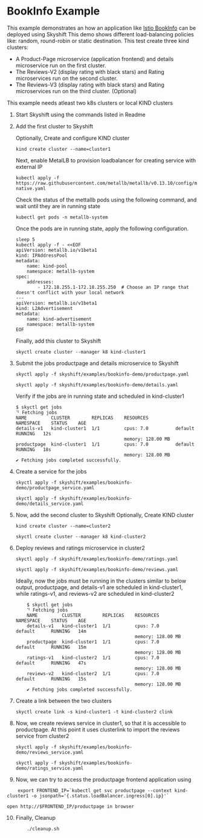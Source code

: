 
# BookInfo  Example

This example demonstrates an how an application like [Istio BookInfo](https://istio.io/latest/docs/examples/bookinfo/) can be deployed using Skyshift
This demo shows different load-balancing policies like: random, round-robin or static destination.
This test create three kind clusters:

* A Product-Page microservice (application frontend) and details microservice run on the first cluster.
* The Reviews-V2 (display rating with black stars) and Rating microservices run on the second cluster.
* The Reviews-V3 (display rating with black stars) and Rating microservices run on the third cluster. (Optional)

This example needs atleast two k8s clusters or local KIND clusters

1) Start Skyshift using the commands listed in Readme

2) Add the first cluster to Skyshift

    Optionally, Create and configure KIND  cluster
    ```
    kind create cluster --name=cluster1
    ```
    Next, enable MetalLB to provision loadbalancer for creating service with external IP

    ```
    kubectl apply -f https://raw.githubusercontent.com/metallb/metallb/v0.13.10/config/manifests/metallb-native.yaml
    ```

    Check the status of the mettallb pods using the following command, and wait until they are in running state

    ```
    kubectl get pods -n metallb-system
    ```
    Once the pods are in running state, apply the following configuration.

    ```
    sleep 5
    kubectl apply -f - <<EOF
    apiVersion: metallb.io/v1beta1
    kind: IPAddressPool
    metadata:
        name: kind-pool
        namespace: metallb-system
    spec:
        addresses:
            - 172.18.255.1-172.18.255.250  # Choose an IP range that doesn't conflict with your local network
    ---
    apiVersion: metallb.io/v1beta1
    kind: L2Advertisement
    metadata:
        name: kind-advertisement
        namespace: metallb-system
    EOF
    ```

    Finally, add this cluster to Skyshift

    ```  
    skyctl create cluster --manager k8 kind-cluster1
    ```
3) Submit the jobs productpage and details microservice to Skyshift

    ```
    skyctl apply -f skyshift/examples/bookinfo-demo/productpage.yaml
    ```
    ```
    skyctl apply -f skyshift/examples/bookinfo-demo/details.yaml
    ```

    Verify if the jobs  are in running state and scheduled in kind-cluster1
    ```
    $ skyctl get jobs
    ⠙ Fetching jobs
    NAME         CLUSTER        REPLICAS    RESOURCES          NAMESPACE    STATUS    AGE
    details-v1   kind-cluster1  1/1         cpus: 7.0          default      RUNNING   12s
                                            memory: 128.00 MB
    productpage  kind-cluster1  1/1         cpus: 7.0          default      RUNNING   18s
                                            memory: 128.00 MB
    ✔ Fetching jobs completed successfully.
    ```
4) Create a service for the jobs
    ```
    skyctl apply -f skyshift/examples/bookinfo-demo/productpage_service.yaml 

    ```
    ```
    skyctl apply -f skyshift/examples/bookinfo-demo/details_service.yaml 
    ```

5) Now, add the second cluster to Skyshift
    Optionally, Create KIND cluster
    ```
    kind create cluster --name=cluster2
    ```

    ```  
    skyctl create cluster --manager k8 kind-cluster2
    ```

6) Deploy reviews and ratings microservice in cluster2

    ```
    skyctl apply -f skyshift/examples/bookinfo-demo/ratings.yaml
    ```
    ```
    skyctl apply -f skyshift/examples/bookinfo-demo/reviews.yaml
    ```
    Ideally, now the jobs must be running in the clusters similar to below output,
    productpage, and details-v1 are scheduled in kind-cluster1, while ratings-v1, and reviews-v2 are scheduled in kind-cluster2

    ```
        $ skyctl get jobs
        ⠙ Fetching jobs
        NAME         CLUSTER        REPLICAS    RESOURCES          NAMESPACE    STATUS    AGE
        details-v1   kind-cluster1  1/1         cpus: 7.0          default      RUNNING   14m
                                                memory: 128.00 MB
        productpage  kind-cluster1  1/1         cpus: 7.0          default      RUNNING   15m
                                                memory: 128.00 MB
        ratings-v1   kind-cluster2  1/1         cpus: 7.0          default      RUNNING   47s
                                                memory: 128.00 MB
        reviews-v2   kind-cluster2  1/1         cpus: 7.0          default      RUNNING   15s
                                                memory: 128.00 MB
        ✔ Fetching jobs completed successfully.
    ```
7) Create a link between the two clusters
    ```
    skyctl create link -s kind-cluster1 -t kind-cluster2 clink
    ```

9) Now, we create reviews service in cluster1, so that it is accessible to productpage. At this point it uses clusterlink to import the reviews service from cluster2 

    ```
    skyctl apply -f skyshift/examples/bookinfo-demo/reviews_service.yaml
    ```

    ```
    skyctl apply -f skyshift/examples/bookinfo-demo/ratings_service.yaml
    ```


10) Now, we can try to access the productpage frontend application using
```
    export FRONTEND_IP=`kubectl get svc productpage --context kind-cluster1 -o jsonpath='{.status.loadBalancer.ingress[0].ip}'`
```
    open http://$FRONTEND_IP/productpage in browser



10) Finally, Cleanup

    ```
        ./cleanup.sh
    ```